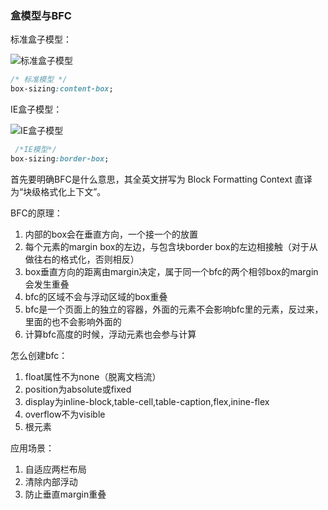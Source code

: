 ### 盒模型与BFC

标准盒子模型：

![标准盒子模型](https://img.alicdn.com/imgextra/i2/O1CN01ITvDcC1OBzJoWXbCA_!!6000000001668-2-tps-746-455.png)


```css
/* 标准模型 */
box-sizing:content-box;
```

IE盒子模型：

![IE盒子模型](https://img.alicdn.com/imgextra/i3/O1CN015pYleC27kwFnjk70d_!!6000000007836-2-tps-791-462.png)

```css
 /*IE模型*/
box-sizing:border-box;
```

首先要明确BFC是什么意思，其全英文拼写为 Block Formatting Context 直译为“块级格式化上下文”。

BFC的原理：
1. 内部的box会在垂直方向，一个接一个的放置
2. 每个元素的margin box的左边，与包含块border box的左边相接触（对于从做往右的格式化，否则相反）
3. box垂直方向的距离由margin决定，属于同一个bfc的两个相邻box的margin会发生重叠
4. bfc的区域不会与浮动区域的box重叠
5. bfc是一个页面上的独立的容器，外面的元素不会影响bfc里的元素，反过来，里面的也不会影响外面的
6. 计算bfc高度的时候，浮动元素也会参与计算

怎么创建bfc：
1. float属性不为none（脱离文档流）
2. position为absolute或fixed
3. display为inline-block,table-cell,table-caption,flex,inine-flex
4. overflow不为visible
5. 根元素

应用场景：
1. 自适应两栏布局
2. 清除内部浮动 
3. 防止垂直margin重叠